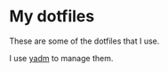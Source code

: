 # My dotfiles

These are some of the dotfiles that I use.

I use [yadm](https://yadm.io/) to manage them.

